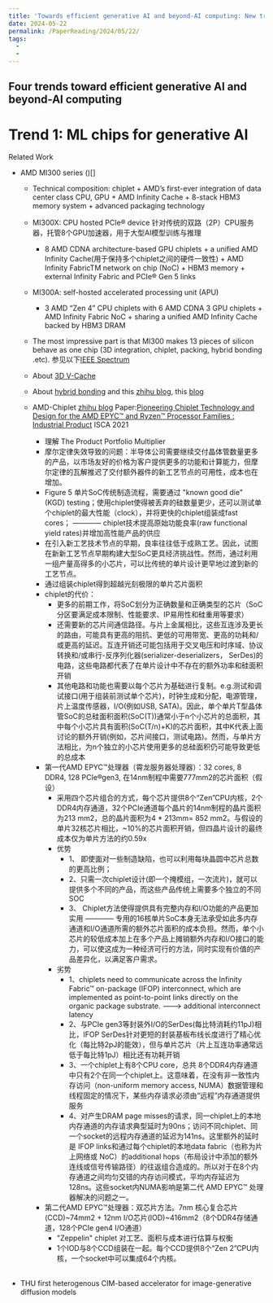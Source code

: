 ```yaml
---
title: 'Towards efficient generative AI and beyond-AI computing: New trends on ISSCC 2024 machine learning accelerators'
date: 2024-05-22
permalink: /PaperReading/2024/05/22/
tags:
  - 
  - 
---
```


## Four trends toward efficient generative AI and beyond-AI computing

# Trend 1: ML chips for generative AI
Related Work
* AMD MI300 series ()[]</br>
  * Technical composition: chiplet + AMD’s first-ever integration of data center class CPU, GPU + AMD Infinity Cache + 8-stack HBM3 memory system + advanced packaging technology
  
  * MI300X: CPU hosted PCIe® device
  针对传统的双路（2P）CPU服务器，托管8个GPU加速器，用于大型AI模型训练与推理
    * 8 AMD CDNA architecture-based GPU chiplets + a unified AMD Infinity Cache(用于保持多个chiplet之间的硬件一致性) + AMD Infinity FabricTM network on chip (NoC) + HBM3 memory + external Infinity Fabric and PCIe® Gen 5 links
  

  * MI300A: self-hosted accelerated processing unit (APU)
    * 3 AMD “Zen 4” CPU chiplets with 6 AMD CDNA 3 GPU chiplets + AMD Infinity Fabric NoC + sharing a unified AMD Infinity Cache backed by HBM3 DRAM
  * The most impressive part is that MI300 makes 13 pieces of silicon behave as one chip (3D integration, chiplet, packing, hybrid bonding .etc). 参见以下[IEEE Spectrum](https://spectrum.ieee.org/amd-mi300)
  * About [3D V-Cache](https://ieeexplore.ieee.org/document/9731565)
  * About [hybrid bonding](https://www.sciencedirect.com/science/article/pii/S0026271424000520) and this [zhihu blog](https://zhuanlan.zhihu.com/p/656053590), this [blog](https://www.ab-sm.com/a/22679)
  * AMD-Chiplet  [zhihu blog](https://zhuanlan.zhihu.com/p/658391280)
  Paper:[Pioneering Chiplet Technology and Design for the AMD EPYC™ and Ryzen™ Processor Families : Industrial Product](https://ieeexplore.ieee.org/document/9499852) ISCA 2021
    * 理解 The Product Portfolio Multiplier
    * 摩尔定律失效导致的问题：半导体公司需要继续交付晶体管数量更多的产品，以市场友好的价格为客户提供更多的功能和计算能力，但摩尔定律的瓦解推迟了交付额外器件的新工艺节点的可用性，成本也在增加。
    * Figure 5 单片SoC传统制造流程，需要通过 "known good die" (KGD) testing；使用chiplet使得被丢弃的硅数量更少，还可以测试单个chiplet的最大性能（clock），并将更快的chiplet组装成fast cores； ———— chiplet技术提高原始功能良率(raw functional yield rates)并增加高性能产品的供应
    * 在引入新工艺技术节点的早期，良率往往低于成熟工艺。因此，试图在新新工艺节点早期构建大型SoC更具经济挑战性。然而，通过利用一组产量高得多的小芯片，可以比传统的单片设计更早地过渡到新的工艺节点。
    * 通过组装chiplet得到超越光刻极限的单片芯片面积
    * chiplet的代价：
      * 更多的前期工作，将SoC划分为正确数量和正确类型的芯片（SoC分区要满足成本限制、性能要求、IP易用性和硅重用等要求）
      * 还需要新的芯片间通信路径。与片上金属相比，这些互连涉及更长的路由，可能具有更高的阻抗、更低的可用带宽、更高的功耗和/或更高的延迟。互连开销还可能包括用于交叉电压和时序域、协议转换和/或串行-反序列化器(serializer-deserializers， SerDes)的电路，这些电路都代表了在单片设计中不存在的额外功率和硅面积开销
      * 其他电路和功能也需要以每个芯片为基础进行复制。e.g.测试和调试接口(用于组装前测试单个芯片)，时钟生成和分配，电源管理，片上温度传感器，I/O(例如USB, SATA)。因此，单个单片T型晶体管SoC的总硅面积面积(SoC(T))通常小于n个小芯片的总面积，其中每个小芯片具有面积(SoC(T/n)+K)的芯片面积，其中K代表上面讨论的额外开销(例如，芯片间接口，测试电路)。然而，与单片方法相比，为n个独立的小芯片使用更多的总硅面积仍可能导致更低的总成本
    * 第一代AMD EPYC™处理器（霄龙服务器处理器）：32 cores, 8 DDR4, 128 PCIe®gen3, 在14nm制程中需要777mm2的芯片面积（假设）
      * 采用四个芯片组合的方式，每个芯片提供8个“Zen”CPU内核，2个DDR4内存通道，32个PCIe通道每个晶片的14nm制程的晶片面积为213 mm2，总的晶片面积为4 * 213mm= 852 mm2。与假设的单片32核芯片相比，~10%的芯片面积开销，但四晶片设计的最终成本仅为单片方法的约0.59x
      * 优势
        * 1、 即使面对一些制造缺陷，也可以利用每块晶圆中芯片总数的更高比例；
        * 2、只需一次chiplet设计(即一个掩模组，一次流片)，就可以提供多个不同的产品，而这些产品传统上需要多个独立的不同SOC
        * 3、 Chiplet方法使得提供具有完整内存和I/O功能的产品更加实用 ———— 专用的16核单片SoC本身无法承受如此多内存通道和I/O通道所需的额外芯片面积的成本负担。然而，单个小芯片的较低成本加上在多个产品上摊销额外内存和I/O接口的能力，可以使这成为一种经济可行的方法，同时实现有价值的产品差异化，以满足客户需求。
      * 劣势
        * 1、chiplets need to communicate across the Infinity Fabric™ on-package (IFOP) interconnect, which are implemented as point-to-point links directly on the organic package substrate. --->  additional interconnect latency
        * 2、与PCIe gen3等封装外I/O的SerDes(每比特消耗约11pJ)相比，IFOP SerDes针对更短的封装基板布线长度进行了精心优化（每比特2pJ的能效），但与单片芯片（片上互连功率通常远低于每比特1pJ）相比还有功耗开销
        * 3、一个chiplet上有8个CPU core，总共 8个DDR4内存通道中只有2个在同一个chiplet上。这意味着，在没有非一致性内存访问（non-uniform memory access, NUMA）数据管理和线程固定的情况下，某些内存请求必须由“远程”内存通道提供服务
        * 4、对产生DRAM page misses的请求，同一chiplet上的本地内存通道的内存请求典型延时为90ns；访问不同chiplet、同一个socket的远程内存通道的延迟为141ns。这里额外的延时是 IFOP links和通过每个chiplet的本地data fabric（也称为片上网络或 NoC）的additional hops（布局设计中添加的额外连线或信号传输路径）的往返组合造成的。所以对于在8个内存通道之间均匀交错的内存访问模式，平均内存延迟为128ns。这些socket内NUMA影响是第二代 AMD EPYC™ 处理器解决的问题之一。
    * 第二代AMD EPYC™处理器：双芯片方法。7nm 核心复合芯片(CCD)~74mm2 + 12nm I/O芯片(IOD)~416mm2（8个DDR4存储通道，128个PCIe gen4 I/O通道）
      * "Zeppelin" chiplet 对工艺、面积与成本进行估算与权衡
      * 1个IOD与8个CCD组装在一起。每个CCD提供8个“Zen 2”CPU内核，一个socket中可以集成64个内核。

  

  </br>
* THU first heterogenous CIM-based accelerator for image-generative diffusion models